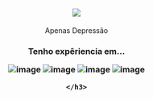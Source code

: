 <h1 align="center">
    <a href="https://github.com/Mand3loriano/">
        <img src='https://cdn.discordapp.com/attachments/831565695551799316/850791996880715786/1556-blurple-rules31.png'/>  </a>
</h1>

<p align="center">Apenas Depressão</p> 
         
    
<h3 align='center'>
    Tenho expêriencia em...

   
![image](https://img.shields.io/badge/Python-3776AB?style=for-the-badge&logo=python&logoColor=white)
![image](https://img.shields.io/badge/JavaScript-F7DF1E?style=for-the-badge&logo=javascript&logoColor=black)
![image](https://img.shields.io/badge/CSS3-1572B6?style=for-the-badge&logo=css3&logoColor=white)
![image](https://img.shields.io/badge/HTML5-E34F26?style=for-the-badge&logo=html5&logoColor=white)
 
    </h3>
